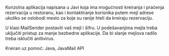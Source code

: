 Konzolna aplikacija napisana u Javi koja ima mogućnosti kreiranja i praćenja rezervacija u restoranu, kao i kontaktiranje korisnika putem mejl adrese ukoliko se oslobodi mesto za koje su ranije hteli da kreiraju rezervaciju.

U klasi MailSender postaviti vaš mejl i šifru. U podešavanjima mejla treba uključiti pristup za manje bezbedne aplikacije.
Da bi slanje mejlova radilo treba isklučiti anitivirus.

Kreiran uz pomoć: Java, JavaMail API



